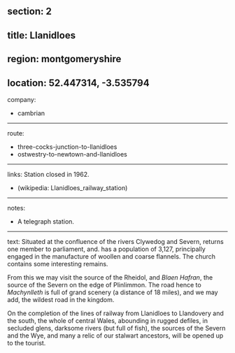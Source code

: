 section: 2
----
title: Llanidloes
----
region: montgomeryshire
----
location: 52.447314, -3.535794
----
company:
- cambrian
----
route:
- three-cocks-junction-to-llanidloes
- ostwestry-to-newtown-and-llanidloes
----
links:
Station closed in 1962.
- (wikipedia: Llanidloes_railway_station)
----
notes:
- A telegraph station.
----
text:  Situated at the confluence of the rivers Clywedog and Severn, returns one member to parliament, and. has a population of 3,127, principally engaged in the manufacture of woollen and coarse flannels. The church contains some interesting remains.

From this we may visit the source of the Rheidol, and *Blaen Hafran*, the source of the Severn on the edge of Plinlimmon. The road hence to *Machynlleth* is full of grand scenery (a distance of 18 miles), and we may add, the wildest road in the kingdom.

On the completion of the lines of railway from Llanidloes to Llandovery and the south, the whole of central Wales, abounding in rugged defiles, in secluded glens, darksome rivers (but full of fish), the sources of the Severn and the Wye, and many a relic of our stalwart ancestors, will be opened up to the tourist.
